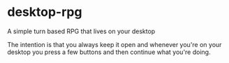 # desktop-rpg
 A simple turn based RPG that lives on your desktop

The intention is that you always keep it open and whenever you're on your desktop you press a few buttons and then continue what you're doing.
